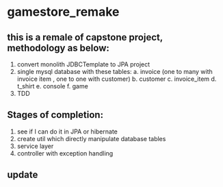 # gamestore_remake

## this is a remale of capstone project, methodology as below:
1.  convert monolith JDBCTemplate to JPA project
2.  single mysql database with these tables:
    a. invoice (one to many with invoice item , one to one with customer)
    b. customer
    c. invoice_item
    d. t_shirt
    e. console
    f. game
3.  TDD

## Stages of completion:
1. see if I can do it in JPA or hibernate
2. create util which directly manipulate database tables
3. service layer
4. controller with exception handling

## update
